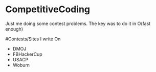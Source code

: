 # CompetitiveCoding
Just me doing some contest problems. The key was to do it in O(fast enough)

#Contests/Sites I write On
- DMOJ
- FBHackerCup
- USACP
- Woburn

